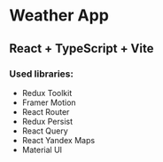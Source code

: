 # Weather App

## React + TypeScript + Vite

### Used libraries:

- Redux Toolkit
- Framer Motion
- React Router
- Redux Persist
- React Query
- React Yandex Maps
- Material UI
